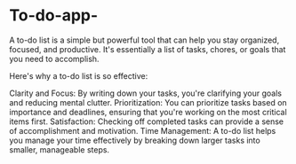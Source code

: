 # To-do-app-
A to-do list is a simple but powerful tool that can help you stay organized, focused, and productive. It's essentially a list of tasks, chores, or goals that you need to accomplish.

Here's why a to-do list is so effective:

Clarity and Focus: By writing down your tasks, you're clarifying your goals and reducing mental clutter.
Prioritization: You can prioritize tasks based on importance and deadlines, ensuring that you're working on the most critical items first.
Satisfaction: Checking off completed tasks can provide a sense of accomplishment and motivation.
Time Management: A to-do list helps you manage your time effectively by breaking down larger tasks into smaller, manageable steps.

